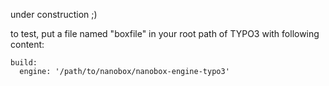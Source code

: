 under construction ;)

to test, put a file named "boxfile" in your root path of TYPO3 with following content:
```
build:
  engine: '/path/to/nanobox/nanobox-engine-typo3'
